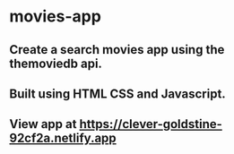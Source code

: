 # movies-app
## Create a search movies app using the themoviedb api.
## Built using HTML CSS and Javascript.
## View app at https://clever-goldstine-92cf2a.netlify.app
